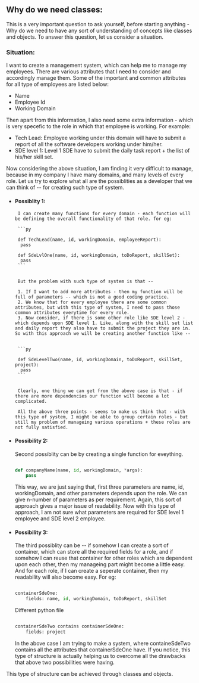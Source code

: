 ## Why do we need classes: 

This is a very important question to ask yourself, before starting anything - Why do we need to have any sort of understanding of concepts like classes and objects. To answer this question, let us consider a situation. 

### Situation: 
I want to create a management system, which can help me to manage my employees. There are various attributes that I need to consider and accordingly manage them. Some of the important and common attributes for all type of employees are listed below: 

- Name
- Employee Id
- Working Domain

Then apart from this information, I also need some extra information - which is very specefic to the role in which that employee is working. For example: 

- Tech Lead: Employee working under this domain will have to submit a report of all the software developers working under him/her.
- SDE level 1: Level 1 SDE have to submit the daily task report + the list of his/her skill set.

Now considering the above situation, I am finding it very difficult to manage, because in my company I have many domains, and many levels of every role. 
Let us try to explore what all are the possiblities as a developer that we can think of -- for creating such type of system.

- #### Possiblity 1: 
       I can create many functions for every domain - each function will be defining the overall functionality of that role. for eg: 

       ```py
       
       def TechLead(name, id, workingDomain, employeeReport):
        pass

       def SdeLvlOne(name, id, workingDomain, toDoReport, skillSet):
        pass       
       ```
       
       
       But the problem with such type of system is that -- 
       
       1. If I want to add more attributes - then my function will be full of parameters -- which is not a good coding practice.
       2. We know that for every employee there are some common attributes, but with this type of system, I need to pass those common attributes everytime for every role.
       3. Now consider, if there is some other role like SDE level 2 - which depends upon SDE level 1. Like, along with the skill set list and daily report they also have to submit the project they are in. So with this approach we will be creating another function like -- 


       ```py

       def SdeLevelTwo(name, id, workingDomain, toDoReport, skillSet, project):
        pass       
       ```
 
 
       Clearly, one thing we can get from the above case is that - if there are more dependencies our function will become a lot complicated.

       All the above three points - seems to make us think that - with this type of system, I might be able to group certain roles - but still my problem of manageing various operations + these roles are not fully satisfied.

- #### Possibility 2:
    Second possiblity can be by creating a single function for eveything.

    ```py

    def companyName(name, id, workingDomain, *args):
        pass
    ```
    
    This way, we are just saying that, first three parameters are name, id, workingDomain, and other parameters depends upon the role. We can give n-number of parameters as per requirement.
    Again, this sort of approach gives a major issue of readability. 
    Now with this type of approach, I am not sure what parameters are required for SDE level 1 employee and SDE level 2 employee.

- #### Possibility 3:
    The third possiblity can be -- if somehow I can create a sort of container, which can store all the required fields for a role, and if somehow I can reuse that container for other roles which are dependent upon each other, then my manageing part might become a little easy. And for each role, if I can create a seperate container, then my readability will also become easy. 
    For eg:

    ```py

    containerSdeOne:
        fields: name, id, workingDomain, toDoReport, skillSet

    ```
    
    Different python file

    ```py

    containerSdeTwo contains containerSdeOne:
        fields: project

    ```

    In the above case I am trying to make a system, where containeSdeTwo contains all the attributes that containerSdeOne have.
    If you notice, this type of structure is actually helping us to overcome all the drawbacks that above two possibilities were having.


This type of structure can be achieved through classes and objects.

